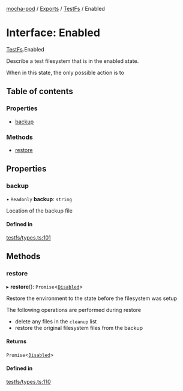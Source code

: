 [mocha-pod](../README.md) / [Exports](../modules.md) / [TestFs](../modules/TestFs.md) / Enabled

# Interface: Enabled

[TestFs](../modules/TestFs.md).Enabled

Describe a test filesystem that is in the enabled state.

When in this state, the only possible action is to

## Table of contents

### Properties

- [backup](TestFs.Enabled.md#backup)

### Methods

- [restore](TestFs.Enabled.md#restore)

## Properties

### <a id="backup" name="backup"></a> backup

• `Readonly` **backup**: `string`

Location of the backup file

#### Defined in

[testfs/types.ts:101](https://github.com/balena-io-modules/mocha-pod/blob/c330bc8/lib/testfs/types.ts#L101)

## Methods

### <a id="restore" name="restore"></a> restore

▸ **restore**(): `Promise`<[`Disabled`](TestFs.Disabled.md)\>

Restore the environment to the state before the filesystem was setup

The following operations are performed during restore
- delete any files in the `cleanup` list
- restore the original filesystem files from the backup

#### Returns

`Promise`<[`Disabled`](TestFs.Disabled.md)\>

#### Defined in

[testfs/types.ts:110](https://github.com/balena-io-modules/mocha-pod/blob/c330bc8/lib/testfs/types.ts#L110)
